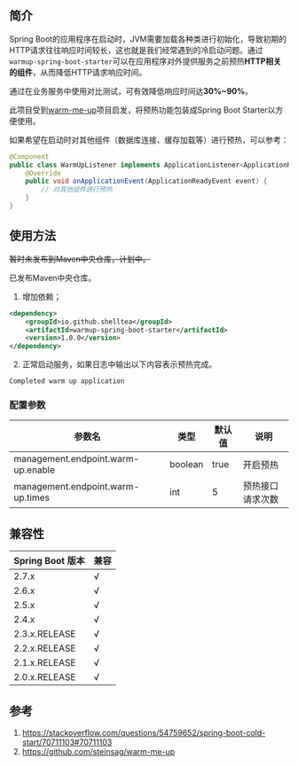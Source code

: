 ## 简介

Spring Boot的应用程序在启动时，JVM需要加载各种类进行初始化，导致初期的HTTP请求往往响应时间较长，这也就是我们经常遇到的冷启动问题。通过`warmup-spring-boot-starter`可以在应用程序对外提供服务之前预热**HTTP相关的组件**，从而降低HTTP请求响应时间。

通过在业务服务中使用对比测试，可有效降低响应时间达**30%~90%**。

此项目受到[warm-me-up](https://github.com/steinsag/warm-me-up)项目启发，将预热功能包装成Spring Boot Starter以方便使用。

如果希望在启动时对其他组件（数据库连接、缓存加载等）进行预热，可以参考：

```java
@Component
public class WarmUpListener implements ApplicationListener<ApplicationReadyEvent> {
    @Override
    public void onApplicationEvent(ApplicationReadyEvent event) {
        // 对其他组件进行预热
    }
}
```

## 使用方法

~~暂时未发布到Maven中央仓库，计划中。~~

已发布Maven中央仓库。

1. 增加依赖；
```xml
<dependency>
    <groupId>io.github.shelltea</groupId>
    <artifactId>warmup-spring-boot-starter</artifactId>
    <version>1.0.0</version>
</dependency>
```
2. 正常启动服务，如果日志中输出以下内容表示预热完成。
```
Completed warm up application
```

### 配置参数

| 参数名                                | 类型      | 默认值  | 说明       |
|------------------------------------|---------|------|----------|
| management.endpoint.warm-up.enable | boolean | true | 开启预热     |
| management.endpoint.warm-up.times  | int     | 5    | 预热接口请求次数 |


## 兼容性

| Spring Boot 版本 | 兼容  |
|----------------|-----|
| 2.7.x          | √   |
| 2.6.x          | √   |
| 2.5.x          | √   |
| 2.4.x          | √   |
| 2.3.x.RELEASE  | √   |
| 2.2.x.RELEASE  | √   |
| 2.1.x.RELEASE  | √   |
| 2.0.x.RELEASE  | √   |

## 参考

1. https://stackoverflow.com/questions/54759652/spring-boot-cold-start/70711103#70711103
2. https://github.com/steinsag/warm-me-up